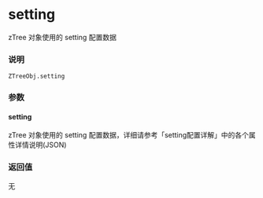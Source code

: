 # setting

zTree 对象使用的 setting 配置数据

### 说明
    ZTreeObj.setting

### 参数
#### setting
zTree 对象使用的 setting 配置数据，详细请参考「setting配置详解」中的各个属性详情说明(JSON)

### 返回值
无
























